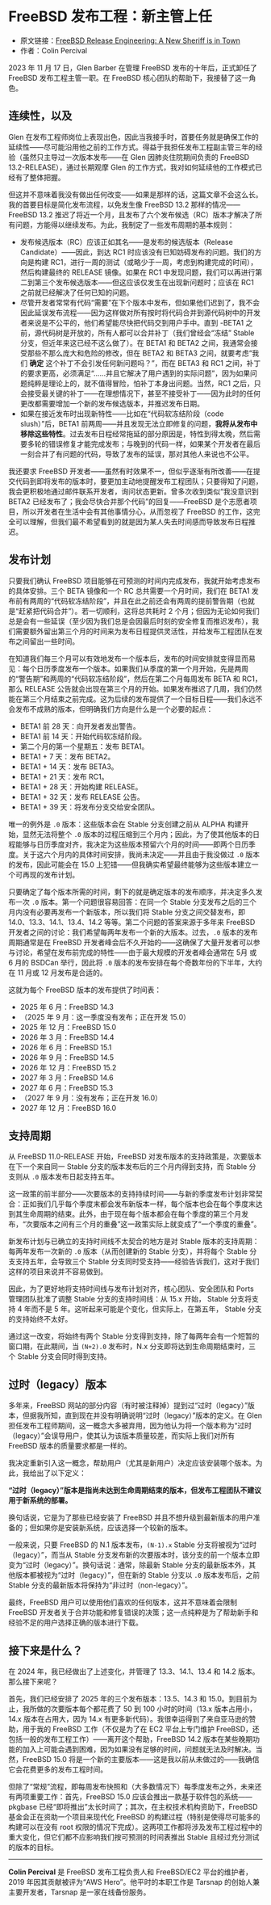 # FreeBSD 发布工程：新主管上任

- 原文链接：[FreeBSD Release Engineering: A New Sheriff is in Town](https://freebsdfoundation.org/our-work/journal/browser-based-edition/downstreams/freebsd-release-engineering-a-new-sheriff-is-in-town)
- 作者：Colin Percival

2023 年 11 月 17 日，Glen Barber 在管理 FreeBSD 发布的十年后，正式卸任了 FreeBSD 发布工程主管一职。在 FreeBSD 核心团队的帮助下，我接替了这一角色。

## 连续性，以及

Glen 在发布工程师岗位上表现出色，因此当我接手时，首要任务就是确保工作的延续性——尽可能沿用他之前的工作方式。得益于我担任发布工程副主管三年的经验（虽然只主导过一次版本发布——在 Glen 因肺炎住院期间负责的 FreeBSD 13.2-RELEASE），通过长期观摩 Glen 的工作方式，我对如何延续他的工作模式已经有了整体把握。

但这并不意味着我没有做出任何改变——如果是那样的话，这篇文章不会这么长。我的首要目标是简化发布流程，以免发生像 FreeBSD 13.2 那样的情况——FreeBSD 13.2 推迟了将近一个月，且发布了六个发布候选（RC）版本才解决了所有问题，方能得以继续发布。为此，我制定了一些发布周期的基本规则：

* 发布候选版本（RC）应该正如其名——是发布的候选版本（Release Candidate）——因此，到达 RC1 时应该没有已知妨碍发布的问题。我们的方向是构建 RC1，进行一周的测试（或略少于一周，考虑到构建完成的时间），然后构建最终的 RELEASE 镜像。如果在 RC1 中发现问题，我们可以再进行第二到第三个发布候选版本——但这应该仅发生在出现新问题时；应该在 RC1 之前就已经解决了任何已知的问题。
* 尽管开发者常常有代码“需要”在下个版本中发布，但如果他们迟到了，我不会因此延误发布流程——因为这样做对所有按时将代码合并到源代码树中的开发者来说是不公平的，他们希望能尽快把代码交到用户手中。直到 -BETA1 之前，源代码树是开放的，所有人都可以合并补丁（我们曾经会“冻结” Stable 分支，但近年来这已经不这么做了）。在 BETA1 和 BETA2 之间，我通常会接受那些不那么庞大和危险的修改，但在 BETA2 和 BETA3 之间，就要考虑“我们 **确定** 这个补丁不会引发任何新问题吗？”，而在 BETA3 和 RC1 之间，补丁的要求更高，必须满足“……并且它解决了用户遇到的实际问题”，因为如果问题纯粹是理论上的，就不值得冒险，怕补丁本身出问题。当然，RC1 之后，只会接受最关键的补丁——在理想情况下，甚至不接受补丁——因为此时的任何更改都需要增加一个新的发布候选版本，并推迟发布日期。
* 如果在接近发布时出现新特性——比如在“代码软冻结阶段（code slush）”后，BETA1 前两周——并且发现无法立即修复的问题，**我将从发布中移除这些特性**。过去发布日程经常拖延的部分原因是，特性到得太晚，然后需要多轮的错误修复才能完成发布；与晚到的代码一样，如果某个开发者在最后一刻合并了有问题的代码，导致了发布的延误，那对其他人来说也不公平。

我还要求 FreeBSD 开发者——虽然有时效果不一，但似乎逐渐有所改善——在提交代码到即将发布的版本时，要更加主动地提醒发布工程团队；只要得知了问题，我会更积极地通过邮件联系开发者，询问状态更新。曾多次收到类似“我没意识到 BETA2 已经发布了；我会尽快合并那个代码”的回复——FreeBSD 是个志愿者项目，所以开发者在生活中会有其他事情分心，从而忽视了 FreeBSD 的工作，这完全可以理解，但我们最不希望看到的就是因为某人失去时间感而导致发布日程推迟。

## 发布计划

只要我们确认 FreeBSD 项目能够在可预测的时间内完成发布，我就开始考虑发布的具体安排。三个 BETA 镜像和一个 RC 总共需要一个月时间，我们在 BETA1 发布前有两周的“代码软冻结阶段”，并且在此之前还会有两周的提前警告期（也就是“赶紧把代码合并”）。若一切顺利，这将总共耗时 2 个月；但因为无论如何我们总是会有一些延误（至少因为我们总是会因最后时刻的安全修复而推迟发布），我们需要额外留出第三个月的时间来为发布日程提供灵活性，并给发布工程团队在发布之间留出一些时间。

在知道我们每三个月可以有效地发布一个版本后，发布的时间安排就变得显而易见：每个日历季度发布一个版本。如果我们从季度的第一个月开始，先是两周的“警告期”和两周的“代码软冻结阶段”，然后在第二个月每周发布 BETA 和 RC1，那么 RELEASE 公告就会出现在第三个月的开始。如果发布推迟了几周，我们仍然能在第三个月结束之前完成。这为后续的发布提供了一个目标日程——我们永远不会发布不成熟的版本，但明确我们方向是什么是一个必要的起点：

* BETA1 前 28 天：向开发者发出警告。
* BETA1 前 14 天：开始代码软冻结阶段。
* 第二个月的第一个星期五：发布 BETA1。
* BETA1 + 7 天：发布 BETA2。
* BETA1 + 14 天：发布 BETA3。
* BETA1 + 21 天：发布 RC1。
* BETA1 + 28 天：开始构建 RELEASE。
* BETA1 + 32 天：发布 RELEASE 公告。
* BETA1 + 39 天：将发布分支交给安全团队。

唯一的例外是 `.0` 版本：这些版本会在 Stable 分支创建之前从 ALPHA 构建开始，显然无法将整个 `.0` 版本的过程压缩到三个月内；因此，为了使其他版本的日程能够与日历季度对齐，我决定为这些版本预留六个月的时间——即两个日历季度。关于这六个月内的具体时间安排，我尚未决定——并且由于我没做过 `.0` 版本的发布，因此可能会在 15.0 上犯错——但我确实希望最终能够为这些版本建立一个可再现的发布计划。

只要确定了每个版本所需的时间，剩下的就是确定版本的发布顺序，并决定多久发布一次 `.0` 版本。第一个问题很容易回答：在同一个 Stable 分支发布之后的三个月内没有必要再发布一个新版本，所以我们将 Stable 分支之间交替发布，即 14.0、13.3、14.1、13.4、14.2 等等。第二个问题的答案来源于多年来 FreeBSD 开发者之间的讨论：我们希望每两年发布一个新的大版本。过去，`.0` 版本的发布周期通常是在 FreeBSD 开发者峰会后不久开始的——这确保了大量开发者可以参与讨论，希望在发布前完成的特性——由于最大规模的开发者峰会通常在 5月 或 6 月的 BSDCan 举行，因此将 `.0` 版本的发布安排在每个奇数年份的下半年，大约在 11 月或 12 月发布是合适的。

这就为每个 FreeBSD 版本的发布提供了时间表：

* 2025 年 6 月：FreeBSD 14.3
* （2025 年 9 月：这一季度没有发布；正在开发 15.0）
* 2025 年 12 月：FreeBSD 15.0
* 2026 年 3 月：FreeBSD 14.4
* 2026 年 6 月：FreeBSD 15.1
* 2026 年 9 月：FreeBSD 14.5
* 2026 年 12 月：FreeBSD 15.2
* 2027 年 3 月：FreeBSD 14.6
* 2027 年 6 月：FreeBSD 15.3
* （2027 年 9 月：没有发布；正在开发 16.0）
* 2027 年 12 月：FreeBSD 16.0

## 支持周期

从 FreeBSD 11.0-RELEASE 开始，FreeBSD 对发布版本的支持政策是，次要版本在下一个来自同一 Stable 分支的版本发布后的三个月内得到支持，而 Stable 分支则从 `.0` 版本发布日起支持五年。

这一政策的前半部分——次要版本的支持持续时间——与新的季度发布计划非常契合：正如我们几乎每个季度末都会发布新版本一样，每个版本也会在每个季度末达到其生命周期的结束。此外，由于现在每个版本都会在每个季度的第三个月发布，“次要版本之间有三个月的重叠”这一政策实际上就变成了“一个季度的重叠”。

新发布计划与已确立的支持时间线不太契合的地方是对 Stable 版本的支持周期：每两年发布一次新的 `.0` 版本（从而创建新的 Stable 分支），并将每个 Stable 分支支持五年，会导致三个 Stable 分支同时受支持——经验告诉我们，这对于我们这样的项目来说并不容易做到。

因此，为了更好地将支持时间线与发布计划对齐，核心团队、安全团队和 Ports 管理团队批准了调整 Stable 分支的支持时间线：从 15.x 开始， Stable 分支将支持 4 年而不是 5 年。这听起来可能是个变化，但实际上，在第五年， Stable 分支的支持始终不太好。

通过这一改变，将始终有两个 Stable 分支得到支持，除了每两年会有一个短暂的窗口期，在此期间，当 `(N+2).0` 发布时，N.x 分支即将达到生命周期结束时，三个 Stable 分支会同时得到支持。

## 过时（legacy）版本

多年来，FreeBSD 网站的部分内容（有时被注释掉）提到过“过时（legacy）”版本，但据我所知，直到现在并没有明确说明“过时（legacy）”版本的定义。在 Glen 担任发布工程师期间，这一概念大多被弃用，因为他认为将一个版本称为“过时（legacy）”会误导用户，使其认为该版本质量较差，而实际上我们对所有 FreeBSD 版本的质量要求都是一样的。

我决定重新引入这一概念，帮助用户（尤其是新用户）决定应该安装哪个版本。为此，我给出了以下定义：

**“过时（legacy）”版本是指尚未达到生命周期结束的版本，但发布工程团队不建议用于新系统的部署。**

换句话说，它是为了那些已经安装了 FreeBSD 并且不想升级到最新版本的用户准备的；但如果你是安装新系统，应该选择一个较新的版本。

一般来说，只要 FreeBSD 的 N.1 版本发布，`(N-1).x` Stable 分支将被视为“过时（legacy）”，而当从 Stable 分支发布新的次要版本时，该分支的前一个版本立即变为“过时（legacy）”。换句话说：通常，除最新 Stable 分支的最新版本外，其他版本都被视为“过时（legacy）”，但在新的 Stable 分支以 `.0` 版本发布后，之前 Stable 分支的最新版本将保持为“非过时（non-legacy）”。

最终，FreeBSD 用户可以使用他们喜欢的任何版本，这并不意味着会限制 FreeBSD 开发者关于合并功能和修复错误的决策；这一点纯粹是为了帮助新手和经验不足的用户选择正确的版本进行下载。

## 接下来是什么？

在 2024 年，我已经做出了上述变化，并管理了 13.3、14.1、13.4 和 14.2 版本。那么接下来呢？

首先，我们已经安排了 2025 年的三个发布版本：13.5、14.3 和 15.0。到目前为止，我所做的次要版本每个都花费了 50 到 100 小时的时间（13.x 版本占用小，14.x 版本在占用大，因为 14.x 有更多新代码）。我很幸运得到了来自亚马逊的赞助，用于我的 FreeBSD 工作（不仅是为了在 EC2 平台上专门维护 FreeBSD，还包括一般的发布工程工作）——离开这个帮助，FreeBSD 14.2 版本在某些晚期功能的加入上可能会遇到困难，因为如果没有足够的时间，问题就无法及时解决。当然，FreeBSD 15.0 将是一个新的主要版本——这是我以前从未做过的——我确信它会花费更多的发布工程时间。

但除了“常规”流程，即每周发布快照和（大多数情况下）每季度发布之外，未来还有两项重要工作：首先，FreeBSD 15.0 应该会推出一款基于软件包的系统——pkgbase 已经“即将推出”太长时间了；其次，在主权技术机构资助下，FreeBSD 基金会正在资助一个项目来现代化 FreeBSD 的构建过程（特别是使得尽可能多的构建可以在没有 root 权限的情况下完成）。这两项工作都将涉及发布工程过程中的重大变化，但它们都不应影响我们按可预测的时间表推出 Stable 且经过充分测试的版本的目标。

---

**Colin Percival** 是 FreeBSD 发布工程负责人和 FreeBSD/EC2 平台的维护者，2019 年因其贡献被评为“AWS Hero”。他平时的本职工作是 Tarsnap 的创始人兼主要开发者，Tarsnap 是一家在线备份服务。

